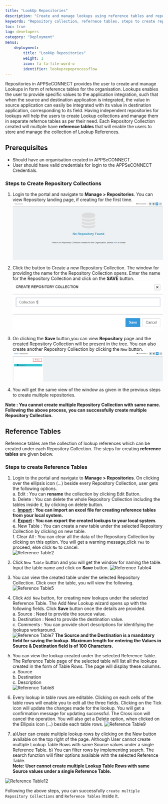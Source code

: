 ```yaml
---
title: "LookUp Repositories"
description: "Create and manage lookups using reference tables and repository collection."
keywords: "Repository collection, refernece tables, steps to create repository collection, steps to create reference tables"
toc: true
tag: developers
category: "Deployment"
menus: 
    deployment:
        title: "LookUp Repositories"
        weight: 1
        icon: fa fa-file-word-o
        identifier: lookuprepoprocessflow
---
```


Repositories in APPSeCONNECT provides the user to create and manage Lookups in form of reference tables 
for the organisation. Lookups enables the user to provide specific values to the application 
integration, such that when the source and destination application is integrated, the value in 
source application can easily be integrated with its value in destination application, corresponding
to its field. Having independent repositories for lookups will help the users to create Lookup collections 
and manage them in separate refernce tables as per their need. Each Repository Collection created will 
multiple have **reference tables** that will enable the users to store and manage the collection 
of Lookup References.

## Prerequisites

* Should have an organisation created in APPSeCONNECT.
* User should have valid credentials for login to the APPSeCONNECT Credentials.

### Steps to Create Repository Collections

1.	Login to the portal and navigate to **Manage > Repositories**. You can view Repository landing page, if creating for the first time.  
![Create Lookrepo1](/staticfiles/processflow/media/create-lookrepo1.png)   

2.	Click the button to Create a new Repository Collection. The window for providing the name for the Repository Collection opens.  Enter the name for the Repository Collection and click on the **SAVE** button.  
![Create Lookrepo3](/staticfiles/processflow/media/create-lookrepo3.png)  

3.	On clicking the **Save** button,you can view **Repository** page and the created Repository Collection will be present in the tree. You can also create another Repository Collection by clicking the `New` button.  
![Create Lookrepo4](/staticfiles/processflow/media/create-lookrepo4.png)  

4.	You will get the same view of the window as given in the previous steps to create multiple repositories.    

**Note : You cannot create multiple Repository Collection with same name. Following the above process, you can successfully create multiple Repository Collection.**

## Reference Tables

Reference tables are the collection of lookup references which can be created under each Repository Collection. The steps for creating **reference tables** are given below.

### Steps to create Reference Tables

1.	Login to the portal and navigate to **Manage > Repositories**. On clicking over the ellipsis icon (...) beside every Repository Collection, user gets the following options.  
a.	Edit : You can **rename** the collection by clicking Edit Button.  
b.	Delete : You can delete the whole Repository Collection including the tables inside it, by clicking on delete button.   
c.	**[Import](/deployment/export-and-import-lookup/#steps-to-import-lookups-from-repository-collection) : You can import an excel file for creating reference tables from your local system.**  
d.	**[Export](/deployment/export-and-import-lookup/#steps-to-export-lookups-from-repository-collection) : You can export the created lookups to your local system.**    
e.	New Table : You can create a new table under the selected Repository Collection by clicking on new table.  
f.  Clear All : You can clear all the data of the Repository Collection by clicking on this option. You will get a warning message,click `Yes` to proceed, else click `No` to cancel.    
![Reference Table2](../../staticfiles/processflow/media/reference-table2.png)

2.	Click `New Table` button and you will get the window for naming the table. Input the table name and click on **Save** button. 
![Reference Table4](../../staticfiles/processflow/media/reference-table4.png)  

3.	You can view the created table under the selected Repository Collection. Click over the table, you will view the following. 
![Reference Table5](../../staticfiles/processflow/media/reference-table5.png)  

4.	Click  `Add New` button, for creating new lookups under the selected Reference Table. The Add New Lookup wizard opens up with the following fields. Click  **Save** button once the details are provided.  
a.	Source : Need to provide the source value.   
b.	Destination : Need to provide the destination value.  
c.	Comments : You can provide short descriptions for identifying the lookups workaround.      
![Reference Table7](../../staticfiles/processflow/media/reference-table7.png) 
**The Source and the Destination is a mandatory field for saving the lookup.**
**Maximum length for entering the Values in Source & Destination field is of 100 Characters.** 

5.	You can view the lookup created under the selected Reference Table. 
The Reference Table page of the selected table will list all the lookups created in the form of Table Rows.
The page will display these columns.  
a.	Source  
b.	Destination   
c.	Description   
![Reference Table8](../../staticfiles/processflow/media/reference-table8.png)    

6.	Every lookup in table rows are editable. Clicking on each cells of the table rows will enable you to edit all the three fields. Clicking on the Tick icon will update the changes made for the lookup. You will get a confirmation message for updating successful. The Cross icon will cancel the operation. You will also get a Delete option, when clicked on the Ellipsis icon (...) beside each table rows. 
![Reference Table9](../../staticfiles/processflow/media/reference-table9.png)     
7.	a)User can create multiple lookup rows by clicking on the New button available on the top right of the page.
    Although User cannot create multiple Lookup Table Rows with same Source values under a single Reference Table.
    b)	You can filter rows by implementing search. The search function 
will filter options available with the selected Reference Table.  
**Note: User cannot create multiple Lookup Table Rows with same Source values under a 
single Reference Table.** 

![Reference Table12](../../staticfiles/processflow/media/reference-table10.png)    

Following the above steps, you can successfully `create multiple Repository Collections` and `Reference Tables` inside it.

